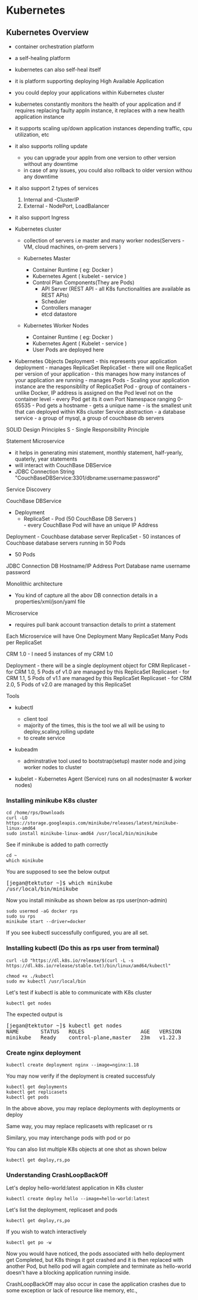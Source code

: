 # Kubernetes

## Kubernetes Overview
 - container orchestration platform
 - a self-healing platform
 - kubernetes can also self-heal itself
 - it is platform supporting deploying High Available Application
 - you could deploy your applications within Kubernetes cluster
 - kubernetes constantly monitors the health of your application and if requires replacing
   faulty appln instance, it replaces with a new health application instance
 - it supports scaling up/down application instances depending traffic, cpu utilization, etc
 - it also supports rolling update
     - you can upgrade your appln from one version to other version without any downtime
     - in case of any issues, you could also rollback to older version withou any downtime
 - it also support 2 types of services
     1. Internal and -ClusterIP
     2. External - NodePort, LoadBalancer
 - it also support Ingress
 - Kubernetes cluster
     - collection of servers i.e master and many worker nodes(Servers - VM, cloud machines, on-prem servers )
     - Kubernetes Master
         - Container Runtime ( eg: Docker )
         - Kubernetes Agent ( kubelet - service )
         - Control Plan Components(They are Pods)
              - API Server (REST API - all K8s functionalities are available as REST APIs)
              - Scheduler
              - Controllers manager
              - etcd datastore

      - Kubernetes Worker Nodes
          - Container Runtime ( eg: Docker )
          - Kubernetes Agent ( Kubelet - service )
          - User Pods are deployed here

- Kubernetes Objects
    Deployment 
      - this represents your application deployment
      - manages ReplicaSet
    ReplicaSet
      - there will one ReplicaSet per version of your application
      - this manages how many instances of your application are running
      - manages Pods
      - Scaling your application instance are the responsiblilty of ReplicaSet
    Pod
      - group of containers
      - unlike Docker, IP address is assigned on the Pod level not on the container level
      - every Pod get its it own Port Namespace ranging 0-65535
      - Pod gets a hostname
      - gets a unique name
      - is the smallest unit that can deployed within K8s cluster
   Service abstraction
      - a database service
      - a group of mysql, a group of couchbase db servers
 
SOLID Design Principles
  S - Single Responsibility Principle
 

Statement Microservice
  - it helps in generating mini statement, monthly statement, half-yearly, quaterly, year statements
  - will interact with CouchBase DBService
  - JDBC Connection String
        "CouchBaseDBService:3301/dbname:username:password"

Service Discovery

CouchBase DBService
   - Deployment
       - ReplicaSet
             - Pod (50 CouchBase DB Servers )  
             - every CouchBase Pod will have an unique IP Address

Deployment - Couchbase database server
ReplicaSet - 50 instances of Couchbase database servers running in 50 Pods
 - 50 Pods


JDBC Connection
  DB Hostname/IP Address
  Port
  Database name
  username
  password

Monolithic architecture
  - You kind of capture all the abov DB connection details in a properties/xml/json/yaml file

Microservice 
  - requires pull bank account transaction details to print a statement
  


Each Microservice will have
One Deployment
Many ReplicaSet
Many Pods per ReplicaSet

CRM 1.0 - I need 5 instances of my CRM 1.0

Deployment - there will be a single deployment object for CRM
Replicaset - for CRM 1.0, 5 Pods of v1.0 are managed by this ReplicaSet
Replicaset - for CRM 1.1, 5 Pods of v1.1 are managed by this ReplicaSet
Replicaset - for CRM 2.0, 5 Pods of v2.0 are managed by this ReplicaSet


Tools
  - kubectl
     - client tool
     - majority of the times, this is the tool we all will be using to deploy,scaling,rolling update
     - to create service
     
  - kubeadm 
     - adminstrative tool used to bootstrap(setup) master node and joing worker nodes to cluster

  - kubelet - Kubernetes Agent (Service) runs on all nodes(master & worker nodes)


### Installing minikube K8s cluster
```
cd /home/rps/Downloads
curl -LO https://storage.googleapis.com/minikube/releases/latest/minikube-linux-amd64
sudo install minikube-linux-amd64 /usr/local/bin/minikube
```
See if minikube is added to path correctly
```
cd ~
which minikube
```
You are supposed to see the below output
<pre>
[jegan@tektutor ~]$ which minikube
/usr/local/bin/minikube
</pre>

Now you install minikube as shown below as rps user(non-admin)
```
sudo usermod -aG docker rps
sudo su rps
minikube start --driver=docker
```
If you see kubectl successfully configured, you are all set.

### Installing kubectl (Do this as rps user from terminal)
```
curl -LO "https://dl.k8s.io/release/$(curl -L -s https://dl.k8s.io/release/stable.txt)/bin/linux/amd64/kubectl"

chmod +x ./kubectl
sudo mv kubectl /usr/local/bin
```
Let's test if kubectl is able to communicate with K8s cluster
```
kubectl get nodes
```
The expected output is
<pre>
[jegan@tektutor ~]$ kubectl get nodes
NAME       STATUS   ROLES                  AGE   VERSION
minikube   Ready    control-plane,master   23m   v1.22.3
</pre>

### Create nginx deployment
```
kubectl create deployment nginx --image=nginx:1.18
```
You may now verify if the deployment is created successfuly
```
kubectl get deployments
kubectl get replicasets
kubectl get pods
```
In the above above, you may replace deployments with deployments or deploy

Same way, you may replace replicasets with replicaset or rs

Similary, you may interchange pods with pod or po

You can also list multiple K8s objects at one shot as shown below
```
kubectl get deploy,rs,po
```

### Understanding CrashLoopBackOff
Let's deploy hello-world:latest application in K8s cluster

```
kubectl create deploy hello --image=hello-world:latest
```

Let's list the deployment, replicaset and pods
```
kubectl get deploy,rs,po
```

If you wish to watch interactively
```
kubectl get po -w
```
Now you would have noticed, the pods associated with hello deployment get Completed, but K8s things it got crashed and it is then replaced with another Pod, but hello pod will again complete and terminate as hello-world doesn't have a blocking application running inside.

CrashLoopBackOff may also occur in case the application crashes due to some exception or lack of resource like memory, etc.,
